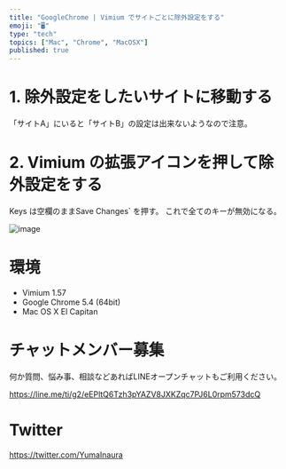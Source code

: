 ```yaml
---
title: "GoogleChrome | Vimium でサイトごとに除外設定をする"
emoji: "🖥"
type: "tech"
topics: ["Mac", "Chrome", "MacOSX"]
published: true
---
```


# 1. 除外設定をしたいサイトに移動する

「サイトA」にいると「サイトB」の設定は出来ないようなので注意。

# 2. Vimium の拡張アイコンを押して除外設定をする

Keys は空欄のままSave Changes` を押す。
これで全てのキーが無効になる。

![image](https://qiita-image-store.s3.amazonaws.com/0/89618/b1a5d478-cb82-17a5-bcea-199f11d02e4a.png)

# 環境

- Vimium 1.57
- Google Chrome 5.4 (64bit) 
- Mac OS X El Capitan








<!-- Update From Qiita API -->

# チャットメンバー募集


何か質問、悩み事、相談などあればLINEオープンチャットもご利用ください。

https://line.me/ti/g2/eEPltQ6Tzh3pYAZV8JXKZqc7PJ6L0rpm573dcQ





# Twitter


https://twitter.com/YumaInaura


<!-- Update From Qiita API -->


